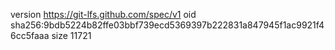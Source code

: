version https://git-lfs.github.com/spec/v1
oid sha256:9bdb5224b82ffe03bbf739ecd5369397b222831a847945f1ac9921f46cc5faaa
size 11721
